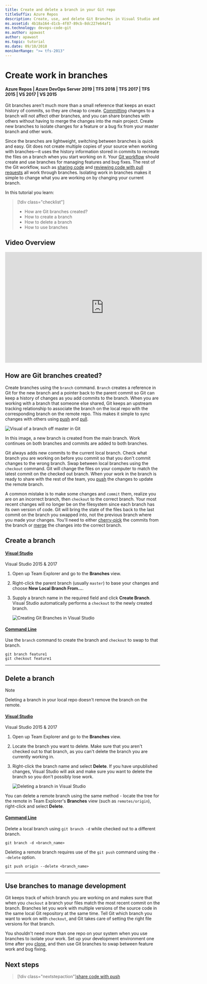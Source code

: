 ```yaml
---
title: Create and delete a branch in your Git repo
titleSuffix: Azure Repos
description: Create, use, and delete Git Branches in Visual Studio and from the command line
ms.assetid: 4b18a164-d1cb-4f87-89cb-8dc227e64af1
ms.technology: devops-code-git
ms.author: apawast
author: apawast
ms.topic: tutorial
ms.date: 09/10/2018
monikerRange: ">= tfs-2013"
---
```


# Create work in branches

#### Azure Repos | Azure DevOps Server 2019 | TFS 2018 | TFS 2017 | TFS 2015 | VS 2017 | VS 2015

Git branches aren't much more than a small reference that keeps an exact history of commits, so they are cheap to create.
[Committing](commits.md) changes to a branch will not affect other branches, and you can share branches with others without having to merge the changes into the main project.
Create new branches to isolate changes for a feature or a bug fix from your master branch and other work.

Since the branches are lightweight, switching between branches is quick and easy.
Git does not create multiple copies of your source when working with branches&mdash;it uses the history information stored in commits to recreate the files on a branch when you start working on it.
Your [Git workflow](gitworkflow.md) should create and use branches for managing features and bug fixes.
The rest of the Git workflow, such as [sharing code](pushing.md) and [reviewing code with pull requests](pullrequest.md) all work through branches.
Isolating work in branches makes it simple to change what you are working on by changing your current branch.

In this tutorial you learn:

> [!div class="checklist"]
>
> - How are Git branches created?
> - How to create a branch
> - How to delete a branch
> - How to use branches

## Video Overview

<iframe src="https://channel9.msdn.com/series/Team-Services-Git-Tutorial/Git-Tutorial-Branches/player" width="640" height="360" allowFullScreen frameBorder="0"></iframe>

## How are Git branches created?

Create branches using the `branch` command. `Branch` creates a reference in Git for the new branch and a pointer back to the parent commit so Git can keep a history of changes as you add commits to the branch.
When you are working with a branch that someone else shared, Git keeps an upstream tracking relationship to associate the branch on the local repo with the corresponding branch on the remote repo.
This makes it simple to sync changes with others using [push](pushing.md) and [pull](pulling.md).

![Visual of a branch off master in Git](media/branch.png)

In this image, a new branch is created from the main branch. Work continues on both branches and commits are added to both branches.

Git always adds new commits to the current local branch. Check what branch you are working on before you commit so that you don't commit changes to the wrong branch.
Swap between local branches using the `checkout` command. Git will change the files on your computer to match the latest commit on the checked out branch.
When your work in the branch is ready to share with the rest of the team, you [push](pushing.md) the changes to update the remote branch.

A common mistake is to make some changes and `commit` them, realize you are on an incorrect branch, then `checkout` to the correct branch.
Your most recent changes will no longer be on the filesystem since each branch has its own version of code.
Git will bring the state of the files back to the last commit on the branch you swapped into, not the previous branch where you made your changes.
You'll need to either [cherry-pick](cherry-pick.md) the commits from the branch or [merge](pulling.md#update-branches-with-merge) the changes into the correct branch.

## Create a branch

#### [Visual Studio](#tab/visual-studio/)

Visual Studio 2015 & 2017

1. Open up Team Explorer and go to the **Branches** view.
2. Right-click the parent branch (usually `master`) to base your changes and choose **New Local Branch From...**.
3. Supply a branch name in the required field and click **Create Branch**. Visual Studio automatically performs a `checkout` to the newly created branch.

   ![Creating Git Branches in Visual Studio](media/vsbranch.gif)

#### [Command Line](#tab/command-line/)

Use the `branch` command to create the branch and `checkout` to swap to that branch.

```
git branch feature1
git checkout feature1
```

---

## Delete a branch

> [!NOTE]
> Deleting a branch in your local repo doesn't remove the branch on the remote.

#### [Visual Studio](#tab/visual-studio/)

Visual Studio 2015 & 2017

1. Open up Team Explorer and go to the **Branches** view.
2. Locate the branch you want to delete. Make sure that you aren't checked out to that branch, as you can't delete the branch you are currently working in.
3. Right-click the branch name and select **Delete**. If you have unpublished changes, Visual Studio will ask and make sure you want to delete the branch so you don't possibly lose work.

   ![Deleting a branch in Visual Studio](media/vsbranchdelete.gif)

You can delete a remote branch using the same method - locate the tree for the remote in Team Explorer's **Branches** view (such as `remotes/origin`), right-click and select **Delete**.

#### [Command Line](#tab/command-line/)

Delete a local branch using `git branch -d` while checked out to a different branch.

```
git branch -d <branch_name>
```

Deleting a remote branch requires use of the `git push` command using the `--delete` option.

```
git push origin --delete <branch_name>
```

---

## Use branches to manage development

Git keeps track of which branch you are working on and makes sure that when you `checkout` a branch your files match the most recent commit on the branch.
Branches let you work with multiple versions of the source code in the same local Git repository at the same time.
Tell Git which branch you want to work on with `checkout`, and Git takes care of setting the right file versions for that branch.

You shouldn't need more than one repo on your system when you use branches to isolate your work.
Set up your development environment one time after you [clone](clone.md), and then use Git branches to swap between feature work and bug fixing.

## Next steps

> [!div class="nextstepaction"][share code with push](pushing.md)
